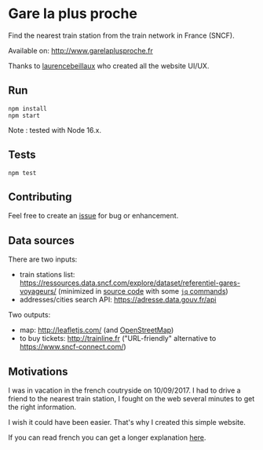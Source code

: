 # Gare la plus proche

Find the nearest train station from the train network in France (SNCF).

Available on: http://www.garelaplusproche.fr

Thanks to [laurencebeillaux](https://github.com/laurencebeillaux) who created all the website UI/UX.

## Run 

```
npm install 
npm start
```
Note : tested with Node 16.x. 

## Tests 

```
npm test
```

## Contributing 

Feel free to create an [issue](https://github.com/glae/garelaplusproche.fr/issues) for bug or enhancement.

## Data sources

There are two inputs: 

- train stations list: https://ressources.data.sncf.com/explore/dataset/referentiel-gares-voyageurs/ (minimized in [source code](stations-list.js#L1) with some [`jq` commands](tools/stations-sncf.md))
- addresses/cities search API: https://adresse.data.gouv.fr/api

Two outputs: 

- map: http://leafletjs.com/ (and [OpenStreetMap](http://openstreetmap.org))
- to buy tickets: http://trainline.fr ("URL-friendly" alternative to https://www.sncf-connect.com/) 

## Motivations

I was in vacation in the french coutryside on 10/09/2017. I had to drive a friend to the nearest train station, I fought on the web several minutes to get the right information. 

I wish it could have been easier. That's why I created this simple website.

If you can read french you can get a longer explanation [here](doc/README-motivations-fr.md).
